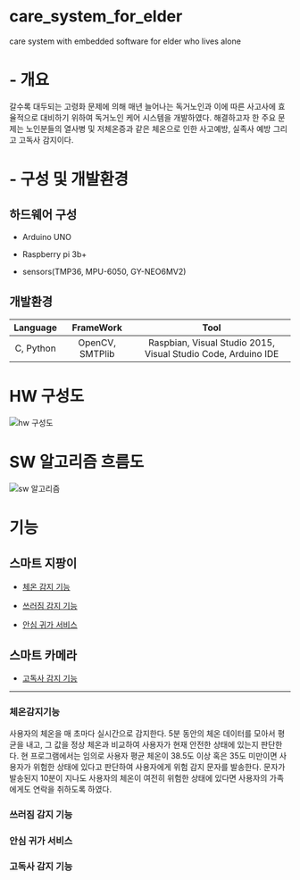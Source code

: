 # care_system_for_elder
care system with embedded software for elder who lives alone

# - 개요
 갈수록 대두되는 고령화 문제에 의해 매년 늘어나는 독거노인과 이에 따른 사고사에 효율적으로 대비하기 위하여 독거노인 케어 시스템을 개발하였다. 해결하고자 한 주요 문제는 노인분들의 열사병 및 저체온증과 같은 체온으로 인한 사고예방, 실족사 예방 그리고 고독사 감지이다.

# - 구성 및 개발환경
## 하드웨어 구성
- Arduino UNO

- Raspberry pi 3b+

- sensors(TMP36, MPU-6050, GY-NEO6MV2)

## 개발환경
| <center>Language</center> | <center>FrameWork</center> | <center>Tool</center> |
|:--------:|:--------:|:--------:|
| C, Python | OpenCV, SMTPlib | Raspbian, Visual Studio 2015, Visual Studio Code, Arduino IDE |

# HW 구성도
![hw 구성도](https://user-images.githubusercontent.com/48172859/70374833-906bc180-193a-11ea-8394-1b4911822483.png)

# SW 알고리즘 흐름도
![sw 알고리즘](https://user-images.githubusercontent.com/48172859/70374856-db85d480-193a-11ea-81f1-a5ce261c3b71.png)

# 기능
## 스마트 지팡이

- [체온 감지 기능](https://github.com/artiiicy/Dictionary_using_IDF/blob/master/README.md#체온감지기능)

- [쓰러짐 감지 기능](https://github.com/artiiicy/Dictionary_using_IDF/blob/master/README.md#쓰러짐감지기능)

- [안심 귀가 서비스](https://github.com/artiiicy/Dictionary_using_IDF/blob/master/README.md#안심귀가서비스)

## 스마트 카메라

- [고독사 감지 기능](https://github.com/artiiicy/Dictionary_using_IDF/blob/master/README.md#고독사감지기능)

-----

### 체온감지기능
사용자의 체온을 매 초마다 실시간으로 감지한다. 5분 동안의 체온 데이터를 모아서 평균을 내고, 그 값을 정상 체온과 비교하여 사용자가 현재 안전한 상태에 있는지 판단한다. 현 프로그램에서는 임의로 사용자 평균 체온이 38.5도 이상 혹은 35도 미만이면 사용자가 위험한 상태에 있다고 판단하여 사용자에게 위험 감지 문자를 발송한다. 문자가 발송된지 10분이 지나도 사용자의 체온이 여전히 위험한 상태에 있다면 사용자의 가족에게도 연락을 취하도록 하였다.

### 쓰러짐 감지 기능


### 안심 귀가 서비스

### 고독사 감지 기능
